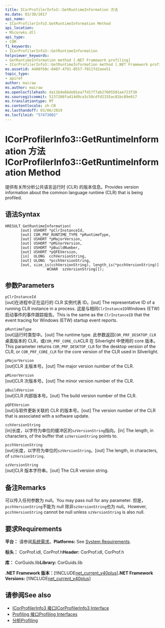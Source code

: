 ```yaml
---
title: ICorProfilerInfo3::GetRuntimeInformation 方法
ms.date: 03/30/2017
api_name:
- ICorProfilerInfo3.GetRuntimeInformation Method
api_location:
- Mscorwks.dll
api_type:
- COM
f1_keywords:
- ICorProfilerInfo3::GetRuntimeInformation
helpviewer_keywords:
- GetRuntimeInformation method [.NET Framework profiling]
- ICorProfilerInfo3::GetRuntimeInformation method [.NET Framework profiling]
ms.assetid: 4400fb8c-0407-4791-8557-f011fd2aee51
topic_type:
- apiref
author: mairaw
ms.author: mairaw
ms.openlocfilehash: da116de6bde01ea7fd17f7ab27605501ae723f30
ms.sourcegitcommit: 5137208fa414d9ca3c58cdfd2155ac81bc89e917
ms.translationtype: MT
ms.contentlocale: zh-CN
ms.lasthandoff: 03/06/2019
ms.locfileid: "57473002"
---
```

# <a name="icorprofilerinfo3getruntimeinformation-method"></a><span data-ttu-id="1dd6f-102">ICorProfilerInfo3::GetRuntimeInformation 方法</span><span class="sxs-lookup"><span data-stu-id="1dd6f-102">ICorProfilerInfo3::GetRuntimeInformation Method</span></span>
<span data-ttu-id="1dd6f-103">提供有关所分析公共语言运行时 (CLR) 的版本信息。</span><span class="sxs-lookup"><span data-stu-id="1dd6f-103">Provides version information about the common language runtime (CLR) that is being profiled.</span></span>  
  
## <a name="syntax"></a><span data-ttu-id="1dd6f-104">语法</span><span class="sxs-lookup"><span data-stu-id="1dd6f-104">Syntax</span></span>  
  
```  
HRESULT GetRuntimeInformation(  
       [out] USHORT *pClrInstanceId,  
       [out] COR_PRF_RUNTIME_TYPE *pRuntimeType,  
       [out] USHORT *pMajorVersion,  
       [out] USHORT *pMinorVersion,  
       [out] USHORT *pBuildNumber,  
       [out] USHORT *pQFEVersion,  
       [in]  ULONG  cchVersionString,  
       [out] ULONG  *pcchVersionString,  
       [out, size_is(cchVersionString), length_is(*pcchVersionString)]  
                   WCHAR  szVersionString[]);  
```  
  
## <a name="parameters"></a><span data-ttu-id="1dd6f-105">参数</span><span class="sxs-lookup"><span data-stu-id="1dd6f-105">Parameters</span></span>  
 `pClrInstanceId`  
 <span data-ttu-id="1dd6f-106">[out]在进程中正在运行的 CLR 实例代表 ID。</span><span class="sxs-lookup"><span data-stu-id="1dd6f-106">[out] The representative ID of a running CLR instance in a process.</span></span> <span data-ttu-id="1dd6f-107">这是与相同`ClrInstanceID`Windows (ETW) 启动事件的事件跟踪报告。</span><span class="sxs-lookup"><span data-stu-id="1dd6f-107">This is the same as the `ClrInstanceID` that the event tracing for Windows (ETW) startup event reports.</span></span>  
  
 `pRuntimeType`  
 <span data-ttu-id="1dd6f-108">[out]运行时类型中。</span><span class="sxs-lookup"><span data-stu-id="1dd6f-108">[out] The runtime type.</span></span> <span data-ttu-id="1dd6f-109">此参数返回`COR_PRF_DESKTOP_CLR`桌面版本的 CLR，或`COR_PRF_CORE_CLR`CLR 在 Silverlight 中使用的 core 版本。</span><span class="sxs-lookup"><span data-stu-id="1dd6f-109">This parameter returns `COR_PRF_DESKTOP_CLR` for the desktop version of the CLR, or `COR_PRF_CORE_CLR` for the core version of the CLR used in Silverlight.</span></span>  
  
 `pMajorVersion`  
 <span data-ttu-id="1dd6f-110">[out]CLR 主版本号。</span><span class="sxs-lookup"><span data-stu-id="1dd6f-110">[out] The major version number of the CLR.</span></span>  
  
 `pMinorVersion`  
 <span data-ttu-id="1dd6f-111">[out]CLR 次版本号。</span><span class="sxs-lookup"><span data-stu-id="1dd6f-111">[out] The minor version number of the CLR.</span></span>  
  
 `pBuildVersion`  
 <span data-ttu-id="1dd6f-112">[out]CLR 内部版本号。</span><span class="sxs-lookup"><span data-stu-id="1dd6f-112">[out] The build version number of the CLR.</span></span>  
  
 `pQFEVersion`  
 <span data-ttu-id="1dd6f-113">[out]与软件更新关联的 CLR 的版本号。</span><span class="sxs-lookup"><span data-stu-id="1dd6f-113">[out] The version number of the CLR that is associated with a software update.</span></span>  
  
 `cchVersionString`  
 <span data-ttu-id="1dd6f-114">[in]长度，以字符为单位的缓冲区的`szVersionString`指向。</span><span class="sxs-lookup"><span data-stu-id="1dd6f-114">[in] The length, in characters, of the buffer that `szVersionString` points to.</span></span>  
  
 `pcchVersionString`  
 <span data-ttu-id="1dd6f-115">[out]长度，以字符为单位的`szVersionString`。</span><span class="sxs-lookup"><span data-stu-id="1dd6f-115">[out] The length, in characters, of `szVersionString`.</span></span>  
  
 `szVersionString`  
 <span data-ttu-id="1dd6f-116">[out]CLR 版本字符串。</span><span class="sxs-lookup"><span data-stu-id="1dd6f-116">[out] The CLR version string.</span></span>  
  
## <a name="remarks"></a><span data-ttu-id="1dd6f-117">备注</span><span class="sxs-lookup"><span data-stu-id="1dd6f-117">Remarks</span></span>  
 <span data-ttu-id="1dd6f-118">可以传入任何参数为 null。</span><span class="sxs-lookup"><span data-stu-id="1dd6f-118">You may pass null for any parameter.</span></span> <span data-ttu-id="1dd6f-119">但是，`pcchVersionString`不能为 null 除非`szVersionString`也为 null。</span><span class="sxs-lookup"><span data-stu-id="1dd6f-119">However, `pcchVersionString` cannot be null unless `szVersionString` is also null.</span></span>  
  
## <a name="requirements"></a><span data-ttu-id="1dd6f-120">要求</span><span class="sxs-lookup"><span data-stu-id="1dd6f-120">Requirements</span></span>  
 <span data-ttu-id="1dd6f-121">**平台：** 请参阅[系统需求](../../../../docs/framework/get-started/system-requirements.md)。</span><span class="sxs-lookup"><span data-stu-id="1dd6f-121">**Platforms:** See [System Requirements](../../../../docs/framework/get-started/system-requirements.md).</span></span>  
  
 <span data-ttu-id="1dd6f-122">**标头：** CorProf.idl, CorProf.h</span><span class="sxs-lookup"><span data-stu-id="1dd6f-122">**Header:** CorProf.idl, CorProf.h</span></span>  
  
 <span data-ttu-id="1dd6f-123">**库：** CorGuids.lib</span><span class="sxs-lookup"><span data-stu-id="1dd6f-123">**Library:** CorGuids.lib</span></span>  
  
 <span data-ttu-id="1dd6f-124">**.NET Framework 版本：**[!INCLUDE[net_current_v40plus](../../../../includes/net-current-v40plus-md.md)]</span><span class="sxs-lookup"><span data-stu-id="1dd6f-124">**.NET Framework Versions:** [!INCLUDE[net_current_v40plus](../../../../includes/net-current-v40plus-md.md)]</span></span>  
  
## <a name="see-also"></a><span data-ttu-id="1dd6f-125">请参阅</span><span class="sxs-lookup"><span data-stu-id="1dd6f-125">See also</span></span>
- [<span data-ttu-id="1dd6f-126">ICorProfilerInfo3 接口</span><span class="sxs-lookup"><span data-stu-id="1dd6f-126">ICorProfilerInfo3 Interface</span></span>](../../../../docs/framework/unmanaged-api/profiling/icorprofilerinfo3-interface.md)
- [<span data-ttu-id="1dd6f-127">Profiling 接口</span><span class="sxs-lookup"><span data-stu-id="1dd6f-127">Profiling Interfaces</span></span>](../../../../docs/framework/unmanaged-api/profiling/profiling-interfaces.md)
- [<span data-ttu-id="1dd6f-128">分析</span><span class="sxs-lookup"><span data-stu-id="1dd6f-128">Profiling</span></span>](../../../../docs/framework/unmanaged-api/profiling/index.md)
